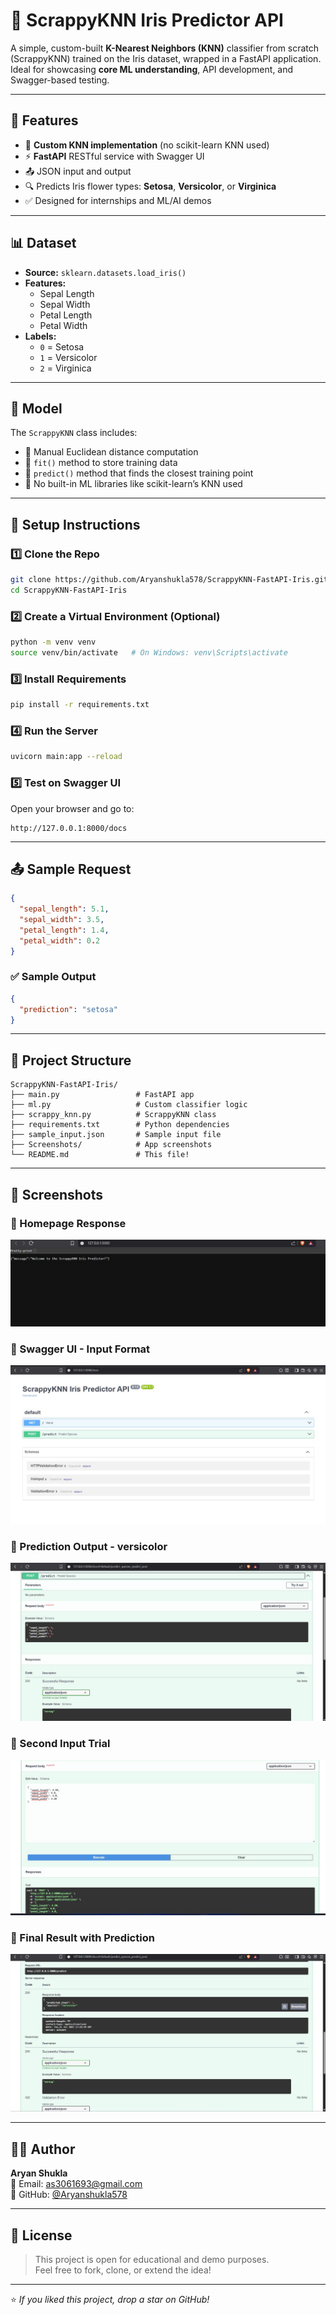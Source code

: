 # 🌸 ScrappyKNN Iris Predictor API

A simple, custom-built **K-Nearest Neighbors (KNN)** classifier from scratch (ScrappyKNN) trained on the Iris dataset, wrapped in a FastAPI application. Ideal for showcasing **core ML understanding**, API development, and Swagger-based testing.

---

## 🚀 Features

- 🔧 **Custom KNN implementation** (no scikit-learn KNN used)
- ⚡ **FastAPI** RESTful service with Swagger UI
- 📤 JSON input and output
- 🔍 Predicts Iris flower types: **Setosa**, **Versicolor**, or **Virginica**
- ✅ Designed for internships and ML/AI demos

---

## 📊 Dataset

- **Source:** `sklearn.datasets.load_iris()`
- **Features:**
  - Sepal Length
  - Sepal Width
  - Petal Length
  - Petal Width
- **Labels:**
  - `0` = Setosa
  - `1` = Versicolor
  - `2` = Virginica

---

## 🧠 Model

The `ScrappyKNN` class includes:
- 📏 Manual Euclidean distance computation
- 🎯 `fit()` method to store training data
- 🧠 `predict()` method that finds the closest training point
- 🚫 No built-in ML libraries like scikit-learn’s KNN used

---

## 🔧 Setup Instructions

### 1️⃣ Clone the Repo

```bash
git clone https://github.com/Aryanshukla578/ScrappyKNN-FastAPI-Iris.git
cd ScrappyKNN-FastAPI-Iris
```

### 2️⃣ Create a Virtual Environment (Optional)

```bash
python -m venv venv
source venv/bin/activate   # On Windows: venv\Scripts\activate
```

### 3️⃣ Install Requirements

```bash
pip install -r requirements.txt
```

### 4️⃣ Run the Server

```bash
uvicorn main:app --reload
```

### 5️⃣ Test on Swagger UI

Open your browser and go to:
```
http://127.0.0.1:8000/docs
```

---

## 📤 Sample Request

```json
{
  "sepal_length": 5.1,
  "sepal_width": 3.5,
  "petal_length": 1.4,
  "petal_width": 0.2
}
```

### ✅ Sample Output

```json
{
  "prediction": "setosa"
}
```

---

## 📁 Project Structure

```
ScrappyKNN-FastAPI-Iris/
├── main.py                 # FastAPI app
├── ml.py                   # Custom classifier logic
├── scrappy_knn.py          # ScrappyKNN class
├── requirements.txt        # Python dependencies
├── sample_input.json       # Sample input file
├── Screenshots/            # App screenshots
└── README.md               # This file!
```

---

## 📸 Screenshots

### 🔹 Homepage Response
![Homepage](Screenshots/img1.jpg)

### 🔹 Swagger UI - Input Format
![Swagger Input](Screenshots/img2.jpg)

### 🔹 Prediction Output - versicolor
![versicolor](Screenshots/img3.jpg)

### 🔹 Second Input Trial
![Second Trial](Screenshots/img4.jpg)

### 🔹 Final Result with Prediction
![Final Result](Screenshots/img5.jpg)

---

## 👨‍💻 Author

**Aryan Shukla**  
📧 Email: [as3061693@gmail.com](mailto:as3061693@gmail.com)  
🔗 GitHub: [@Aryanshukla578](https://github.com/Aryanshukla578)

---

## 💬 License

> This project is open for educational and demo purposes.  
> Feel free to fork, clone, or extend the idea!

---

⭐ *If you liked this project, drop a star on GitHub!*
